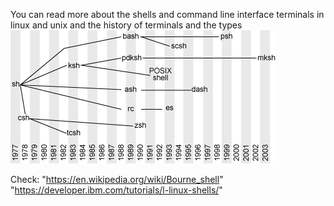 You can read more about the shells and command line interface terminals in 
linux and unix and the history of terminals and the types
![alt text](figure1.gif)

Check:
"https://en.wikipedia.org/wiki/Bourne_shell"
"https://developer.ibm.com/tutorials/l-linux-shells/"

